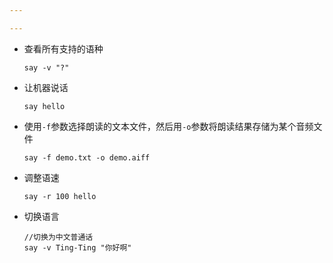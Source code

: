 ```yaml
---

---
```








* 查看所有支持的语种

  ```shell
  say -v "?"
  ```

* 让机器说话

  ```shell
  say hello
  ```

* 使用`-f`参数选择朗读的文本文件，然后用`-o`参数将朗读结果存储为某个音频文件

  ```shell
  say -f demo.txt -o demo.aiff
  ```

* 调整语速

  ```shell
  say -r 100 hello
  ```

* 切换语言

  ```shell
  //切换为中文普通话
  say -v Ting-Ting "你好啊"
  ```

  